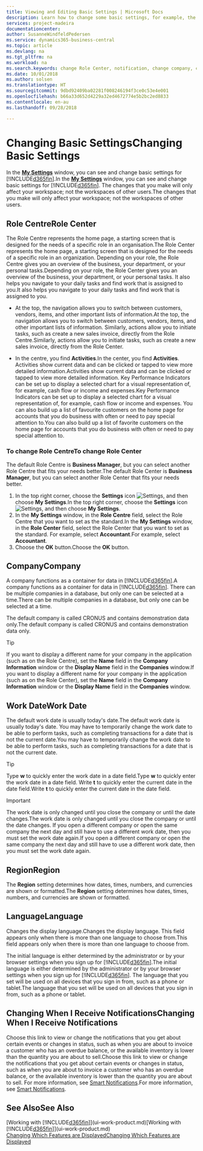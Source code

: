 ```yaml
---
title: Viewing and Editing Basic Settings | Microsoft Docs
description: Learn how to change some basic settings, for example, the Role Centre, company, or the work date.
services: project-madeira
documentationcenter: 
author: SusanneWindfeldPedersen
ms.service: dynamics365-business-central
ms.topic: article
ms.devlang: na
ms.tgt_pltfrm: na
ms.workload: na
ms.search.keywords: change Role Center, notification, change company, change work date
ms.date: 10/01/2018
ms.author: solsen
ms.translationtype: HT
ms.sourcegitcommit: 9dbd92409ba02281f008246194f3ce0c53e4e001
ms.openlocfilehash: b66a33d652d4229a32ed4672774e5b2bc2ed8833
ms.contentlocale: en-au
ms.lasthandoff: 09/28/2018

---
```

# <a name="changing-basic-settings"></a><span data-ttu-id="7634a-103">Changing Basic Settings</span><span class="sxs-lookup"><span data-stu-id="7634a-103">Changing Basic Settings</span></span>
<span data-ttu-id="7634a-104">In the [**My Settings**](https://businesscentral.dynamics.com?page=9176 "Go directly to your user settings page in Business Central") window, you can see and change basic settings for [!INCLUDE[d365fin](includes/d365fin_md.md)].</span><span class="sxs-lookup"><span data-stu-id="7634a-104">In the [**My Settings**](https://businesscentral.dynamics.com?page=9176 "Go directly to your user settings page in Business Central") window, you can see and change basic settings for [!INCLUDE[d365fin](includes/d365fin_md.md)].</span></span> <span data-ttu-id="7634a-105">The changes that you make will only affect your workspace; not the workspaces of other users.</span><span class="sxs-lookup"><span data-stu-id="7634a-105">The changes that you make will only affect your workspace; not the workspaces of other users.</span></span>  

## <a name="role-center"></a> <span data-ttu-id="7634a-106">Role Centre</span><span class="sxs-lookup"><span data-stu-id="7634a-106">Role Center</span></span>
<span data-ttu-id="7634a-107">The Role Centre represents the home page, a starting screen that is designed for the needs of a specific role in an organisation.</span><span class="sxs-lookup"><span data-stu-id="7634a-107">The Role Center represents the home page, a starting screen that is designed for the needs of a specific role in an organization.</span></span> <span data-ttu-id="7634a-108">Depending on your role, the Role Centre gives you an overview of the business, your department, or your personal tasks.</span><span class="sxs-lookup"><span data-stu-id="7634a-108">Depending on your role, the Role Center gives you an overview of the business, your department, or your personal tasks.</span></span> <span data-ttu-id="7634a-109">It also helps you navigate to your daily tasks and find work that is assigned to you.</span><span class="sxs-lookup"><span data-stu-id="7634a-109">It also helps you navigate to your daily tasks and find work that is assigned to you.</span></span>

-   <span data-ttu-id="7634a-110">At the top, the navigation allows you to switch between customers, vendors, items, and other important lists of information.</span><span class="sxs-lookup"><span data-stu-id="7634a-110">At the top, the navigation allows you to switch between customers, vendors, items, and other important lists of information.</span></span> <span data-ttu-id="7634a-111">Similarly, actions allow you to initiate tasks, such as create a new sales invoice, directly from the Role Centre.</span><span class="sxs-lookup"><span data-stu-id="7634a-111">Similarly, actions allow you to initiate tasks, such as create a new sales invoice, directly from the Role Center.</span></span>

-   <span data-ttu-id="7634a-112">In the centre, you find **Activities**.</span><span class="sxs-lookup"><span data-stu-id="7634a-112">In the center, you find **Activities**.</span></span> <span data-ttu-id="7634a-113">Activities show current data and can be clicked or tapped to view more detailed information.</span><span class="sxs-lookup"><span data-stu-id="7634a-113">Activities show current data and can be clicked or tapped to view more detailed information.</span></span> <span data-ttu-id="7634a-114">Key Performance Indicators can be set up to display a selected chart for a visual representation of, for example, cash flow or income and expenses.</span><span class="sxs-lookup"><span data-stu-id="7634a-114">Key Performance Indicators can be set up to display a selected chart for a visual representation of, for example, cash flow or income and expenses.</span></span> <span data-ttu-id="7634a-115">You can also build up a list of favourite customers on the home page for accounts that you do business with often or need to pay special attention to.</span><span class="sxs-lookup"><span data-stu-id="7634a-115">You can also build up a list of favorite customers on the home page for accounts that you do business with often or need to pay special attention to.</span></span>

### <a name="to-change-role-center"></a><span data-ttu-id="7634a-116">To change Role Centre</span><span class="sxs-lookup"><span data-stu-id="7634a-116">To change Role Center</span></span>
<span data-ttu-id="7634a-117">The default Role Centre is **Business Manager**, but you can select another Role Centre that fits your needs better.</span><span class="sxs-lookup"><span data-stu-id="7634a-117">The default Role Center is **Business Manager**, but you can select another Role Center that fits your needs better.</span></span>
1. <span data-ttu-id="7634a-118">In the top right corner, choose the **Settings** icon ![Settings](media/ui-experience/settings_icon_small.png "Settings icon for role center"), and then choose **My Settings**.</span><span class="sxs-lookup"><span data-stu-id="7634a-118">In the top right corner, choose the **Settings** icon ![Settings](media/ui-experience/settings_icon_small.png "Settings icon for role center"), and then choose **My Settings**.</span></span>
2. <span data-ttu-id="7634a-119">In the **My Settings** window, in the **Role Centre** field, select the Role Centre that you want to set as the standard.</span><span class="sxs-lookup"><span data-stu-id="7634a-119">In the **My Settings** window, in the **Role Center** field, select the Role Center that you want to set as the standard.</span></span> <span data-ttu-id="7634a-120">For example, select **Accountant**.</span><span class="sxs-lookup"><span data-stu-id="7634a-120">For example, select **Accountant**.</span></span>
3. <span data-ttu-id="7634a-121">Choose the **OK** button.</span><span class="sxs-lookup"><span data-stu-id="7634a-121">Choose the **OK** button.</span></span>

## <a name="company"></a><span data-ttu-id="7634a-122">Company</span><span class="sxs-lookup"><span data-stu-id="7634a-122">Company</span></span>
<span data-ttu-id="7634a-123">A company functions as a container for data in [!INCLUDE[d365fin](includes/d365fin_md.md)].</span><span class="sxs-lookup"><span data-stu-id="7634a-123">A company functions as a container for data in [!INCLUDE[d365fin](includes/d365fin_md.md)].</span></span> <span data-ttu-id="7634a-124">There can be multiple companies in a database, but only one can be selected at a time.</span><span class="sxs-lookup"><span data-stu-id="7634a-124">There can be multiple companies in a database, but only one can be selected at a time.</span></span>

<span data-ttu-id="7634a-125">The default company is called CRONUS and contains demonstration data only.</span><span class="sxs-lookup"><span data-stu-id="7634a-125">The default company is called CRONUS and contains demonstration data only.</span></span>

> [!TIP]  
>   <span data-ttu-id="7634a-126">If you want to display a different name for your company in the application (such as on the Role Centre), set the **Name** field in the **Company Information** window or the **Display Name** field in the **Companies** window.</span><span class="sxs-lookup"><span data-stu-id="7634a-126">If you want to display a different name for your company in the application (such as on the Role Center), set the **Name** field in the **Company Information** window or the **Display Name** field in the **Companies** window.</span></span>  

## <a name="work-date"></a><span data-ttu-id="7634a-127">Work Date</span><span class="sxs-lookup"><span data-stu-id="7634a-127">Work Date</span></span>
<span data-ttu-id="7634a-128">The default work date is usually today's date.</span><span class="sxs-lookup"><span data-stu-id="7634a-128">The default work date is usually today's date.</span></span> <span data-ttu-id="7634a-129">You may have to temporarily change the work date to be able to perform tasks, such as completing transactions for a date that is not the current date.</span><span class="sxs-lookup"><span data-stu-id="7634a-129">You may have to temporarily change the work date to be able to perform tasks, such as completing transactions for a date that is not the current date.</span></span>

> [!TIP]  
>   <span data-ttu-id="7634a-130">Type **w** to quickly enter the work date in a date field.</span><span class="sxs-lookup"><span data-stu-id="7634a-130">Type **w** to quickly enter the work date in a date field.</span></span> <span data-ttu-id="7634a-131">Write **t** to quickly enter the current date in the date field.</span><span class="sxs-lookup"><span data-stu-id="7634a-131">Write **t** to quickly enter the current date in the date field.</span></span>

> [!IMPORTANT]  
>   <span data-ttu-id="7634a-132">The work date is only changed until you close the company or until the date changes.</span><span class="sxs-lookup"><span data-stu-id="7634a-132">The work date is only changed until you close the company or until the date changes.</span></span> <span data-ttu-id="7634a-133">If you open a different company or open the same company the next day and still have to use a different work date, then you must set the work date again.</span><span class="sxs-lookup"><span data-stu-id="7634a-133">If you open a different company or open the same company the next day and still have to use a different work date, then you must set the work date again.</span></span>

## <a name="region"></a> <span data-ttu-id="7634a-134">Region</span><span class="sxs-lookup"><span data-stu-id="7634a-134">Region</span></span>
<span data-ttu-id="7634a-135">The **Region** setting determines how dates, times, numbers, and currencies are shown or formatted.</span><span class="sxs-lookup"><span data-stu-id="7634a-135">The **Region** setting determines how dates, times, numbers, and currencies are shown or formatted.</span></span>   


## <a name="language"></a> <span data-ttu-id="7634a-136">Language</span><span class="sxs-lookup"><span data-stu-id="7634a-136">Language</span></span>
<span data-ttu-id="7634a-137">Changes the display language.</span><span class="sxs-lookup"><span data-stu-id="7634a-137">Changes the display language.</span></span> <span data-ttu-id="7634a-138">This field appears only when there is more than one language to choose from.</span><span class="sxs-lookup"><span data-stu-id="7634a-138">This field appears only when there is more than one language to choose from.</span></span> 

<span data-ttu-id="7634a-139">The initial language is either determined by the administrator or by your browser settings when you sign up for [!INCLUDE[d365fin](includes/d365fin_md.md)].</span><span class="sxs-lookup"><span data-stu-id="7634a-139">The initial language is either determined by the administrator or by your browser settings when you sign up for [!INCLUDE[d365fin](includes/d365fin_md.md)].</span></span> <span data-ttu-id="7634a-140">The language that you set will be used on all devices that you sign in from, such as a phone or tablet.</span><span class="sxs-lookup"><span data-stu-id="7634a-140">The language that you set will be used on all devices that you sign in from, such as a phone or tablet.</span></span>

## <a name="changing-when-i-receive-notifications"></a><span data-ttu-id="7634a-141">Changing When I Receive Notifications</span><span class="sxs-lookup"><span data-stu-id="7634a-141">Changing When I Receive Notifications</span></span>
<span data-ttu-id="7634a-142">Choose this link to view or change the notifications that you get about certain events or changes in status, such as when you are about to invoice a customer who has an overdue balance, or the available inventory is lower than the quantity you are about to sell.</span><span class="sxs-lookup"><span data-stu-id="7634a-142">Choose this link to view or change the notifications that you get about certain events or changes in status, such as when you are about to invoice a customer who has an overdue balance, or the available inventory is lower than the quantity you are about to sell.</span></span> <span data-ttu-id="7634a-143">For more information, see [Smart Notifications](ui-smart-notifications.md).</span><span class="sxs-lookup"><span data-stu-id="7634a-143">For more information, see [Smart Notifications](ui-smart-notifications.md).</span></span>

## <a name="see-also"></a><span data-ttu-id="7634a-144">See Also</span><span class="sxs-lookup"><span data-stu-id="7634a-144">See Also</span></span>
<span data-ttu-id="7634a-145">[Working with [!INCLUDE[d365fin](includes/d365fin_md.md)]](ui-work-product.md)</span><span class="sxs-lookup"><span data-stu-id="7634a-145">[Working with [!INCLUDE[d365fin](includes/d365fin_md.md)]](ui-work-product.md)</span></span>  
[<span data-ttu-id="7634a-146">Changing Which Features are Displayed</span><span class="sxs-lookup"><span data-stu-id="7634a-146">Changing Which Features are Displayed</span></span>](ui-experiences.md)  


